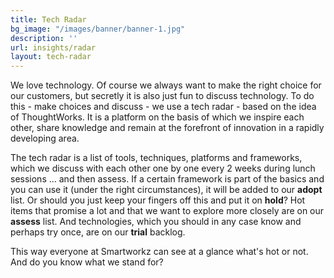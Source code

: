 ```yaml
---
title: Tech Radar
bg_image: "/images/banner/banner-1.jpg"
description: ''
url: insights/radar
layout: tech-radar
---
```

We love technology. Of course we always want to make the right choice for our customers, but secretly it is also just fun to discuss technology. To do this - make choices and discuss - we use a tech radar - based on the idea of ThoughtWorks. It is a platform on the basis of which we inspire each other, share knowledge and remain at the forefront of innovation in a rapidly developing area.

The tech radar is a list of tools, techniques, platforms and frameworks, which we discuss with each other one by one every 2 weeks during lunch sessions ... and then assess. If a certain framework is part of the basics and you can use it (under the right circumstances), it will be added to our **adopt** list. Or should you just keep your fingers off this and put it on **hold**? Hot items that promise a lot and that we want to explore more closely are on our **assess** list. And technologies, which you should in any case know and perhaps try once, are on our **trial** backlog.

This way everyone at Smartworkz can see at a glance what's hot or not. And do you know what we stand for?
